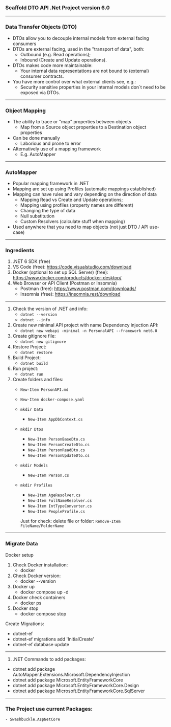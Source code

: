 ### Scaffold DTO API .Net Project version 6.0

---

### Data Transfer Objects (DTO)

- DTOs allow you to decouple internal models from external facing consumers
- DTOs are external facing, used in the "transport of data", both:
    - Outbound (e.g. Read operations);
    - Inbound (Create and Update operations).
- DTOs makes code more maintainable:
    - Your internal data representations are not bound to (external) consumer contracts.
- You have more control over what external clients see, e.g.:
    - Security sensitive properties in your internal models don`t need to be exposed via DTOs.

---

### Object Mapping

- The ability to trace or "map" properties between objects
    - Map from a Source object properties to a Destination object properties
- Can be done manually
    - Laborious and prone to error
- Alternatively use of a mapping framework
    - E.g. AutoMapper

---

### AutoMapper
    
- Popular mapping framework in .NET
- Mapping are set up using Profiles (automatic mappings established)
- Mapping can have rules and vary depending on the direction of data
    - Mapping Read vs Create and Update operations;
    - Mapping using profiles (property names are different)
    - Changing the type of data
    - Null substitution
    - Custom Resolvers (calculate stuff when mapping)
- Used anywhere that you need to map objects (not just DTO / API use-case)

---

### Ingredients

1. .NET 6 SDK (free)
2. VS Code (free): https://code.visualstudio.com/download
3. Docker (optional to set up SQL Server) (free): https://www.docker.com/products/docker-desktop/
4. Web Browser or API Client (Postman or Insomnia)
    - Postman  (free): https://www.postman.com/downloads/
    - Insomnia (free): https://insomnia.rest/download

---

1. Check the version of .NET and info:
    - ```dotnet --version```
    - ```dotnet --info```
2. Create new minimal API project with name Dependency injection API:
    - ```dotnet new webapi -minimal -n PersonalAPI --framework net6.0```
3. Create gitignore file:
    - ```dotnet new gitignore```
4. Restore Project:
    - ```dotnet restore```
5. Build Project:   
    - ```dotnet build```
6. Run project:
    - ```dotnet run```
7. Create folders and files:
    - ```New-Item PersonAPI.md```
    - ```New-Item docker-compose.yaml```
    - ```mkdir Data```
        - ```New-Item AppDbContext.cs```
    - ```mkdir Dtos```
        - ```New-Item PersonBaseDto.cs```
        - ```New-Item PersonCreateDto.cs```
        - ```New-Item PersonReadDto.cs```
        - ```New-Item PersonUpdateDto.cs```
    - ```mkdir Models```
        - ```New-Item Person.cs```
    - ```mkdir Profiles```
        - ```New-Item AgeResolver.cs```
        - ```New-Item FullNameResolver.cs```
        - ```New-Item IntTypeConverter.cs```
        - ```New-Item PeopleProfile.cs```

        Just for check: delete file or folder: ```Remove-Item FileName/FolderName```

---

### Migrate Data

Docker setup
1. Check Docker installation:
    - docker
2. Check Docker version:
    - docker --version
3. Docker up
    - docker compose up -d
4. Docker check containers
    - docker ps
5. Docker stop
    - docker compose stop

Create Migrations:
- dotnet-ef
- dotnet-ef migrations add 'InitialCreate'
- dotnet-ef database update

---

1. .NET Commands to add packages:
- dotnet add package AutoMapper.Extensions.Microsoft.DependencyInjection
- dotnet add package Microsoft.EntityFrameworkCore
- dotnet add package Microsoft.EntityFrameworkCore.Design
- dotnet add package Microsoft.EntityFrameworkCore.SqlServer

---

### The Project use current Packages:
    - Swashbuckle.AspNetCore